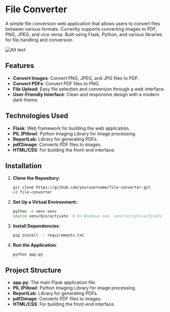 # File Converter

A simple file conversion web application that allows users to convert files between various formats. Currently supports converting images to PDF, PNG, JPEG, and vice versa. Built using Flask, Python, and various libraries for file handling and conversion.

<img src="https://eu-central.storage.cloudconvert.com/tasks/489659f1-3216-48fd-8325-c13a8e9a31eb/converter.webp?X-Amz-Algorithm=AWS4-HMAC-SHA256&X-Amz-Content-Sha256=UNSIGNED-PAYLOAD&X-Amz-Credential=cloudconvert-production%2F20240829%2Ffra%2Fs3%2Faws4_request&X-Amz-Date=20240829T181257Z&X-Amz-Expires=86400&X-Amz-Signature=9a7e295cbc1200da7b4941fdf53c2f48199432c8212d5a302ef45915c40a35bc&X-Amz-SignedHeaders=host&response-content-disposition=inline%3B%20filename%3D%22converter.webp%22&response-content-type=image%2Fwebp&x-id=GetObject" alt="Alt text" style="width: desired-width; height: desired-height;">


## Features

- **Convert Images**: Convert PNG, JPEG, and JPG files to PDF.
- **Convert PDFs**: Convert PDF files to PNG.
- **File Upload**: Easy file selection and conversion through a web interface.
- **User-Friendly Interface**: Clean and responsive design with a modern dark theme.

## Technologies Used

- **Flask**: Web framework for building the web application.
- **PIL (Pillow)**: Python Imaging Library for image processing.
- **ReportLab**: Library for generating PDFs.
- **pdf2image**: Converts PDF files to images.
- **HTML/CSS**: For building the front-end interface.

## Installation

1. **Clone the Repository**:
   ```bash
   git clone https://github.com/yourusername/file-converter.git
   cd file-converter
2. **Set Up a Virtual Environment:**:
   ```bash
   python -m venv venv
   source venv/bin/activate  # On Windows use `venv\Scripts\activate`
3. **Install Dependencies**:
   ```bash
   pip install -r requirements.txt
4. **Run the Application**:
   ```bash
   python app.py


## Project Structure

- **app.py**: The main Flask application file.
- **PIL (Pillow)**: Python Imaging Library for image processing.
- **ReportLab**: Library for generating PDFs.
- **pdf2image**: Converts PDF files to images.
- **HTML/CSS**: For building the front-end interface.
